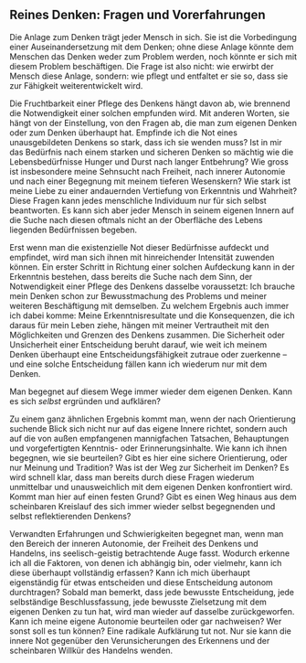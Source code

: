 ## Reines Denken: Fragen und Vorerfahrungen

Die Anlage zum Denken trägt jeder Mensch in sich. Sie ist die Vorbedingung einer
Auseinandersetzung mit dem Denken; ohne diese Anlage könnte dem Menschen das Denken
weder zum Problem werden, noch könnte er sich mit diesem Problem beschäftigen.
Die Frage ist also nicht: wie erwirbt der Mensch diese Anlage, sondern: wie pflegt
und entfaltet er sie so, dass sie zur Fähigkeit weiterentwickelt wird.

Die Fruchtbarkeit einer Pflege des Denkens hängt davon ab, wie brennend die Notwendigkeit
einer solchen empfunden wird. Mit anderen Worten, sie hängt von der Einstellung,
von den Fragen ab, die man zum eigenen Denken oder zum Denken überhaupt hat. Empfinde
ich die Not eines unausgebildeten Denkens so stark, dass ich sie wenden muss? Ist
in mir das Bedürfnis nach einem starken und sicheren Denken so mächtig wie die
Lebensbedürfnisse Hunger und Durst nach langer Entbehrung? Wie gross ist insbesondere
meine Sehnsucht nach Freiheit, nach innerer Autonomie und nach einer Begegnung mit
meinem tieferen Wesenskern? Wie stark ist meine Liebe zu einer andauernden Vertiefung
von Erkenntnis und Wahrheit? Diese Fragen kann jedes menschliche Individuum nur für
sich selbst beantworten. Es kann sich aber jeder Mensch in seinem eigenen Innern
auf die Suche nach diesen oftmals nicht an der Oberfläche des Lebens liegenden Bedürfnissen
begeben.

Erst wenn man die existenzielle Not dieser Bedürfnisse aufdeckt und empfindet, wird
man sich ihnen mit hinreichender Intensität zuwenden können. Ein erster Schritt
in Richtung einer solchen Aufdeckung kann in der Erkenntnis bestehen, dass bereits
die Suche nach dem Sinn, der Notwendigkeit einer Pflege des Denkens dasselbe voraussetzt:
Ich brauche mein Denken schon zur Bewusstmachung des Problems und meiner weiteren
Beschäftigung mit demselben. Zu welchem Ergebnis auch immer ich dabei komme: Meine
Erkenntnisresultate und die Konsequenzen, die ich daraus für mein Leben ziehe, hängen
mit meiner Vertrautheit mit den Möglichkeiten und Grenzen des Denkens zusammen.
Die Sicherheit oder Unsicherheit einer Entscheidung beruht darauf, wie weit ich meinem
Denken überhaupt eine Entscheidungsfähigkeit zutraue oder zuerkenne – und eine
solche Entscheidung fällen kann ich wiederum nur mit dem Denken.

Man begegnet auf diesem Wege immer wieder dem eigenen Denken. Kann es sich *selbst* ergründen
und aufklären?

Zu einem ganz ähnlichen Ergebnis kommt man, wenn der nach Orientierung suchende
Blick sich nicht nur auf das eigene Innere richtet, sondern auch auf die von außen
empfangenen mannigfachen Tatsachen, Behauptungen und vorgefertigten Kenntnis- oder
Erinnerungsinhalte. Wie kann ich ihnen begegnen, wie sie beurteilen? Gibt es hier
eine sichere Orientierung, oder nur Meinung und Tradition? Was ist der Weg zur Sicherheit
im Denken? Es wird schnell klar, dass man bereits durch diese Fragen wiederum unmittelbar
und unausweichlich mit dem eigenen Denken konfrontiert wird. Kommt man hier auf einen
festen Grund? Gibt es einen Weg hinaus aus dem scheinbaren Kreislauf des sich immer
wieder selbst begegnenden und selbst reflektierenden Denkens?

Verwandten Erfahrungen und Schwierigkeiten begegnet man, wenn man den Bereich der
inneren Autonomie, der Freiheit des Denkens und Handelns, ins seelisch-geistig betrachtende
Auge fasst. Wodurch erkenne ich all die Faktoren, von denen ich abhängig bin, oder
vielmehr, kann ich diese überhaupt vollständig erfassen? Kann ich mich überhaupt
eigenständig für etwas entscheiden und diese Entscheidung autonom durchtragen?
Sobald man bemerkt, dass jede bewusste Entscheidung, jede selbständige Beschlussfassung,
jede bewusste Zielsetzung mit dem eigenen Denken zu tun hat, wird man wieder auf
dasselbe zurückgeworfen. Kann ich meine eigene Autonomie beurteilen oder gar nachweisen?
Wer sonst soll es tun können? Eine radikale Aufklärung tut not. Nur sie kann die
innere Not gegenüber den Verunsicherungen des Erkennens und der scheinbaren Willkür
des Handelns wenden.

